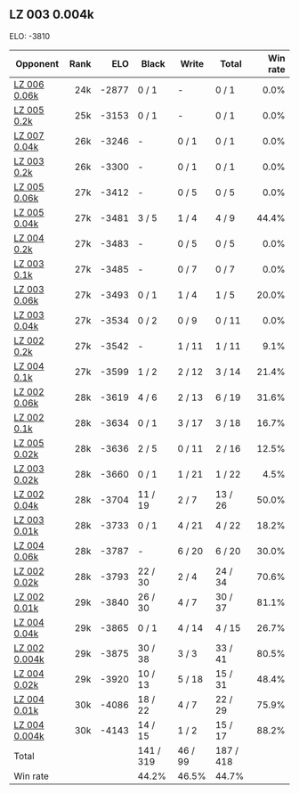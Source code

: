 ## LZ 003 0.004k ##

ELO: -3810

Opponent | Rank | ELO | Black | Write | Total | Win rate
---------|-----:|----:|-------|-------|-------|-------:
[LZ 006 0.06k](LZ%20006%200.06k.md) | 24k | -2877 | 0 / 1 | - | 0 / 1 | 0.0%
[LZ 005 0.2k](LZ%20005%200.2k.md) | 25k | -3153 | 0 / 1 | - | 0 / 1 | 0.0%
[LZ 007 0.04k](LZ%20007%200.04k.md) | 26k | -3246 | - | 0 / 1 | 0 / 1 | 0.0%
[LZ 003 0.2k](LZ%20003%200.2k.md) | 26k | -3300 | - | 0 / 1 | 0 / 1 | 0.0%
[LZ 005 0.06k](LZ%20005%200.06k.md) | 27k | -3412 | - | 0 / 5 | 0 / 5 | 0.0%
[LZ 005 0.04k](LZ%20005%200.04k.md) | 27k | -3481 | 3 / 5 | 1 / 4 | 4 / 9 | 44.4%
[LZ 004 0.2k](LZ%20004%200.2k.md) | 27k | -3483 | - | 0 / 5 | 0 / 5 | 0.0%
[LZ 003 0.1k](LZ%20003%200.1k.md) | 27k | -3485 | - | 0 / 7 | 0 / 7 | 0.0%
[LZ 003 0.06k](LZ%20003%200.06k.md) | 27k | -3493 | 0 / 1 | 1 / 4 | 1 / 5 | 20.0%
[LZ 003 0.04k](LZ%20003%200.04k.md) | 27k | -3534 | 0 / 2 | 0 / 9 | 0 / 11 | 0.0%
[LZ 002 0.2k](LZ%20002%200.2k.md) | 27k | -3542 | - | 1 / 11 | 1 / 11 | 9.1%
[LZ 004 0.1k](LZ%20004%200.1k.md) | 27k | -3599 | 1 / 2 | 2 / 12 | 3 / 14 | 21.4%
[LZ 002 0.06k](LZ%20002%200.06k.md) | 28k | -3619 | 4 / 6 | 2 / 13 | 6 / 19 | 31.6%
[LZ 002 0.1k](LZ%20002%200.1k.md) | 28k | -3634 | 0 / 1 | 3 / 17 | 3 / 18 | 16.7%
[LZ 005 0.02k](LZ%20005%200.02k.md) | 28k | -3636 | 2 / 5 | 0 / 11 | 2 / 16 | 12.5%
[LZ 003 0.02k](LZ%20003%200.02k.md) | 28k | -3660 | 0 / 1 | 1 / 21 | 1 / 22 | 4.5%
[LZ 002 0.04k](LZ%20002%200.04k.md) | 28k | -3704 | 11 / 19 | 2 / 7 | 13 / 26 | 50.0%
[LZ 003 0.01k](LZ%20003%200.01k.md) | 28k | -3733 | 0 / 1 | 4 / 21 | 4 / 22 | 18.2%
[LZ 004 0.06k](LZ%20004%200.06k.md) | 28k | -3787 | - | 6 / 20 | 6 / 20 | 30.0%
[LZ 002 0.02k](LZ%20002%200.02k.md) | 28k | -3793 | 22 / 30 | 2 / 4 | 24 / 34 | 70.6%
[LZ 002 0.01k](LZ%20002%200.01k.md) | 29k | -3840 | 26 / 30 | 4 / 7 | 30 / 37 | 81.1%
[LZ 004 0.04k](LZ%20004%200.04k.md) | 29k | -3865 | 0 / 1 | 4 / 14 | 4 / 15 | 26.7%
[LZ 002 0.004k](LZ%20002%200.004k.md) | 29k | -3875 | 30 / 38 | 3 / 3 | 33 / 41 | 80.5%
[LZ 004 0.02k](LZ%20004%200.02k.md) | 29k | -3920 | 10 / 13 | 5 / 18 | 15 / 31 | 48.4%
[LZ 004 0.01k](LZ%20004%200.01k.md) | 30k | -4086 | 18 / 22 | 4 / 7 | 22 / 29 | 75.9%
[LZ 004 0.004k](LZ%20004%200.004k.md) | 30k | -4143 | 14 / 15 | 1 / 2 | 15 / 17 | 88.2%
Total | | | 141 / 319 | 46 / 99 | 187 / 418 | 
Win rate| | | 44.2% | 46.5% | 44.7% | 
